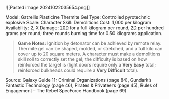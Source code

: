 ![[Pasted image 20241022035654.png]]

Model: Gatrellis Plasticine Thermite Gel
Type: Controlled pyrotechnic explosive
Scale: Character
Skill: Demolitions
Cost: 1,000 per kilogram
Availability: 2, X
Damage: <u>20D</u> for a full kilogram per round, <u>2D</u> per hundred grams per round; three rounds burning time for 0.50 kilograms application.

> **Game Notes:** 
> Ignition by detonator can be achieved by remote relay. Thermite gel can be shaped, molded, or stretched, and a full kilo can cover up to 20 square meters. A character must make a demolitions skill roll to correctly set the gel; the difficulty is based on how reinforced the target is (light doors require only a **Very Easy** total; reinforced bulkheads could require a **Very Difficult** total).


Source: Galaxy Guide 11: Criminal Organizations (page 84), Gundark’s Fantastic Technology (page 46), Pirates & Privateers (page 45), Rules of Engagement – The Rebel SpecForce Handbook (page 69)